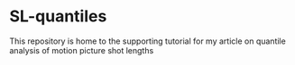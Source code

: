 # SL-quantiles
This repository is home to the supporting tutorial for my article on quantile analysis of motion picture shot lengths
